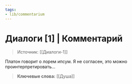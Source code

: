 ```yaml
---
tags: 
- lib/commentarium
---
```

# Диалоги [1] | Комментарий
>Источник: [[Диалоги-1]]



Платон говорит о лорем ипсум. Я не согласен, это можно проинтерпретировать...



>**Ключевые слова:** [[Душа]]